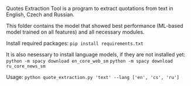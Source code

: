 Quotes Extraction Tool is a program to extract quotations from text in English, Czech and Russian.

This folder contains the model that showed best performance (ML-based model trained on all features) and all necessary modules.

Install required packages:
`pip install requirements.txt`

It is also nesessary to install language models, if they are not installed yet:
`python -m spacy download en_core_web_sm`
`python -m spacy download ru_core_news_sm`

Usage: 
`python quote_extraction.py 'text' --lang ['en', 'cs', 'ru']`
